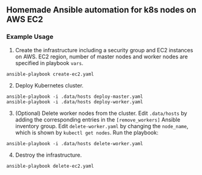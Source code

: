 Homemade Ansible automation for k8s nodes on AWS EC2
----------------------------------------------------

### Example Usage
1. Create the infrastructure including a security group and EC2 instances on AWS.
EC2 region, number of master nodes and worker nodes are specified in playbook `vars`.
```
ansible-playbook create-ec2.yaml
```

2. Deploy Kubernetes cluster.
```
ansible-playbook -i .data/hosts deploy-master.yaml
ansible-playbook -i .data/hosts deploy-worker.yaml
```

3. (Optional) Delete worker nodes from the cluster.
Edit `.data/hosts` by adding the corresponding entries in the `[remove_workers]` Ansible inventory group.
Edit `delete-worker.yaml` by changing the `node_name`, which is shown by `kubectl get nodes`.
Run the playbook:
```
ansible-playbook -i .data/hosts delete-worker.yaml
```

4. Destroy the infrastructure.
```
ansible-playbook delete-ec2.yaml
```
